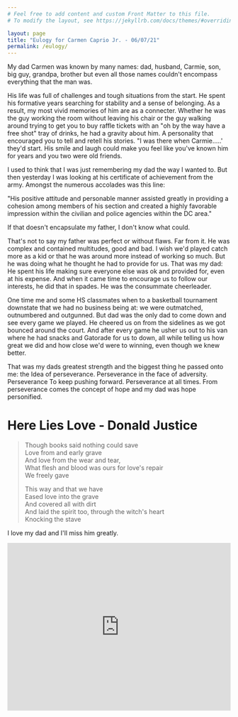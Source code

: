 ```yaml
---
# Feel free to add content and custom Front Matter to this file.
# To modify the layout, see https://jekyllrb.com/docs/themes/#overriding-theme-defaults

layout: page
title: "Eulogy for Carmen Caprio Jr. - 06/07/21"
permalink: /eulogy/
---
```



My dad Carmen was known by many names: dad, husband, Carmie, son, big guy, grandpa, brother but even all those names couldn't encompass everything that the man was. 

His life was full of challenges and tough situations from the start. He spent his formative years searching for stability and a sense of belonging.  As a result, my most vivid memories of him are as a connecter. Whether he was the guy working the room without leaving his chair or the guy walking around trying to get you to buy raffle tickets with an "oh by the way have a free shot" tray of drinks, he had a gravity about him. A personality that encouraged you to tell and retell his stories.  "I was there when Carmie.....'  they'd start. His smile and laugh could make you feel like you've known him for years and you two were old friends. 

I used to think that I was just remembering my dad the way I wanted to. But then yesterday I was looking at his certificate of achievement from the army. Amongst the numerous accolades was this line:

"His positive attitude and personable manner assisted greatly in providing a cohesion among members of his section and created a highly favorable impression within the civilian and police agencies within the DC area."

If that doesn't encapsulate my father, I don't know what could. 

That's not to say my father was perfect or without flaws. Far from it. He was complex and contained multitudes, good and bad. I wish we'd played catch more as a kid or that he was around more instead of working so much. But he was doing what he thought he had to provide for us. That was my dad: He spent his life making sure everyone else was ok and provided for, even at his expense. And when it came time to encourage us to follow our interests, he did that in spades.  He was the consummate cheerleader. 

One time me and some HS classmates when to a basketball tournament downstate that we had no business being at: we were outmatched, outnumbered and outgunned. But dad was the only dad to come down and see every game we played. He cheered us on from the sidelines as we got bounced around the court. And after every game he usher us out to his van where he had snacks and Gatorade for us to down, all while telling us how great we did and how close we'd were to winning, even though we knew better.

That was my dads greatest strength and the biggest thing he passed onto me: the Idea of perseverance. Perseverance in the face of adversity.  Perseverance To keep pushing forward.  Perseverance at all times. From perseverance comes the concept of hope and my dad was hope personified. 

# Here Lies Love - Donald Justice

>Though books said nothing could save  
>Love from and early grave  
>And love from the wear and tear,  
>What flesh and blood was ours for love's repair  
>We freely gave  
>
>This way and that we have  
>Eased love into the grave  
>And covered all with dirt  
>And laid the spirit too, through the witch's heart  
>Knocking the stave  

I love my dad and I'll miss him greatly. 

<div style="padding:75% 0 0 0;position:relative;"><iframe src="https://player.vimeo.com/video/561154647?badge=0&amp;autopause=0&amp;player_id=0&amp;app_id=58479" frameborder="0" allow="autoplay; fullscreen; picture-in-picture" allowfullscreen style="position:absolute;top:0;left:0;width:100%;height:100%;" title="1a456eb0abb1affbb4aea4558c64a497.mp4"></iframe></div><script src="https://player.vimeo.com/api/player.js"></script>
